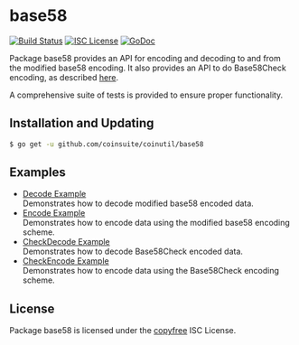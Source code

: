 base58
==========

[![Build Status](http://img.shields.io/travis/coinsuite/coinutil.svg)](https://travis-ci.org/coinsuite/coinutil)
[![ISC License](http://img.shields.io/badge/license-ISC-blue.svg)](http://copyfree.org)
[![GoDoc](https://img.shields.io/badge/godoc-reference-blue.svg)](http://godoc.org/github.com/coinsuite/coinutil/base58)

Package base58 provides an API for encoding and decoding to and from the
modified base58 encoding.  It also provides an API to do Base58Check encoding,
as described [here](https://en.bitcoin.it/wiki/Base58Check_encoding).

A comprehensive suite of tests is provided to ensure proper functionality.

## Installation and Updating

```bash
$ go get -u github.com/coinsuite/coinutil/base58
```

## Examples

* [Decode Example](http://godoc.org/github.com/coinsuite/coinutil/base58#example-Decode)  
  Demonstrates how to decode modified base58 encoded data.
* [Encode Example](http://godoc.org/github.com/coinsuite/coinutil/base58#example-Encode)  
  Demonstrates how to encode data using the modified base58 encoding scheme.
* [CheckDecode Example](http://godoc.org/github.com/coinsuite/coinutil/base58#example-CheckDecode)  
  Demonstrates how to decode Base58Check encoded data.
* [CheckEncode Example](http://godoc.org/github.com/coinsuite/coinutil/base58#example-CheckEncode)  
  Demonstrates how to encode data using the Base58Check encoding scheme.

## License

Package base58 is licensed under the [copyfree](http://copyfree.org) ISC
License.
